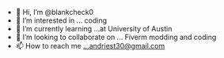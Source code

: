 - 👋 Hi, I’m @blankcheck0
- 👀 I’m interested in ... coding
- 🌱 I’m currently learning ...at University of Austin
- 💞️ I’m looking to collaborate on ... Fiverm modding and coding
- 📫 How to reach me ...andriest30@gmail.com

<!---
blankcheck0/blankcheck0 is a ✨ special ✨ repository because its `README.md` (this file) appears on your GitHub profile.
You can click the Preview link to take a look at your changes.
--->
